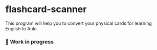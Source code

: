 # flashcard-scanner

This program will help you to convert your physical cards for learning English to Anki.

### :construction: Work in progress